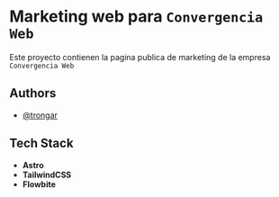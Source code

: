 
# Marketing web para `Convergencia Web`

Este proyecto contienen la pagina publica de marketing de la empresa `Convergencia Web`


## Authors

- [@trongar](https://www.github.com/trongar)


## Tech Stack

- **Astro** 
- **TailwindCSS**
- **Flowbite**